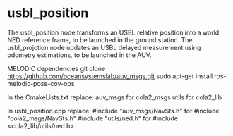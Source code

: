 # usbl_position
The usbl_position node transforms an USBL relative position into a world NED reference frame, to be launched in the ground station.
The usbl_projction node updates an USBL delayed measurement using odometry estimations, to be launched in the AUV.

MELODIC dependencies
git clone https://github.com/oceansystemslab/auv_msgs.git
sudo apt-get install ros-melodic-pose-cov-ops

In the CmakeLists.txt replace:
auv_msgs for  cola2_msgs
utils for cola2_lib

In usbl_position.cpp replace:
#include "auv_msgs/NavSts.h" for  #include "cola2_msgs/NavSts.h"
#include "utils/ned.h" for #include <cola2_lib/utils/ned.h>

